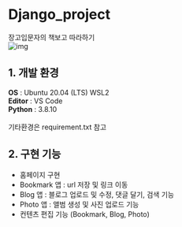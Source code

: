 # Django_project
장고입문자의 책보고 따라하기</br>
![img](https://www.hanbit.co.kr/data/books/B7703021280_l.jpg)
</br>
## 1. 개발 환경
**OS** : Ubuntu 20.04 (LTS) WSL2</br>
**Editor** : VS Code</br>
**Python** : 3.8.10</br>
</br>
기타환경은 requirement.txt 참고
## 2. 구현 기능
- 홈페이지 구현
- Bookmark 앱 : url 저장 및 링크 이동
- Blog 앱 : 블로그 업로드 및 수정, 댓글 달기, 검색 기능
- Photo 앱 : 앨범 생성 및 사진 업로드 기능
- 컨텐츠 편집 기능 (Bookmark, Blog, Photo)
